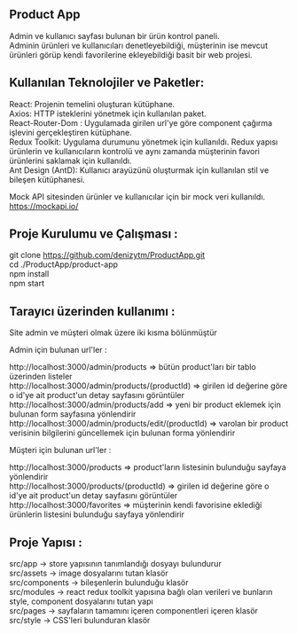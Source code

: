 ## Product App

Admin ve kullanıcı sayfası bulunan bir ürün kontrol paneli. <br>
Adminin ürünleri ve kullanıcıları denetleyebildiği, müşterinin ise mevcut ürünleri görüp kendi favorilerine ekleyebildiği basit bir web projesi.

## Kullanılan Teknolojiler ve Paketler:

React: Projenin temelini oluşturan kütüphane.<br>
Axios: HTTP isteklerini yönetmek için kullanılan paket.<br>
React-Router-Dom : Uygulamada girilen url'ye göre component çağırma işlevini gerçekleştiren kütüphane. <br>
Redux Toolkit: Uygulama durumunu yönetmek için kullanıldı. Redux yapısı ürünlerin ve kullanıcıların kontrolü ve aynı zamanda müşterinin favori ürünlerini saklamak için kullanıldı. <br>
Ant Design (AntD): Kullanıcı arayüzünü oluşturmak için kullanılan stil ve bileşen kütüphanesi.

Mock API sitesinden ürünler ve kullanıcılar için bir mock veri kullanıldı. <br>
https://mockapi.io/ <br>

## Proje Kurulumu ve Çalışması :

git clone https://github.com/denizytm/ProductApp.git <br>
cd ./ProductApp/product-app <br>
npm install <br>
npm start <br>

## Tarayıcı üzerinden kullanımı :

Site admin ve müşteri olmak üzere iki kısma bölünmüştür <br>

Admin için bulunan url'ler :  <br>

http://localhost:3000/admin/products => bütün product'ları bir tablo üzerinden listeler <br>
http://localhost:3000/admin/products/(productId) => girilen id değerine göre o id'ye ait product'un detay sayfasını görüntüler <br>
http://localhost:3000/admin/products/add => yeni bir product eklemek için bulunan form sayfasına yönlendirir <br>
http://localhost:3000/admin/products/edit/(productId) => varolan bir product verisinin bilgilerini güncellemek için bulunan forma yönlendirir <br>

Müşteri için bulunan url'ler : <br>

http://localhost:3000/products => product'ların listesinin bulunduğu sayfaya yönlendirir <br>
http://localhost:3000/products/(productId) => girilen id değerine göre o id'ye ait product'un detay sayfasını görüntüler <br>
http://localhost:3000/favorites => müşterinin kendi favorisine eklediği ürünlerin listesini bulunduğu sayfaya yönlendirir <br>

## Proje Yapısı :

src/app -> store yapısının tanımlandığı dosyayı bulundurur <br> 
src/assets -> image dosyalarını tutan klasör <br>
src/components -> bileşenlerin bulunduğu klasör <br>
src/modules -> react redux toolkit yapısına bağlı olan verileri ve bunların style, component dosyalarını tutan yapı <br>
src/pages -> sayfaların tamamını içeren componentleri içeren klasör <br>
src/style -> CSS'leri bulunduran klasör <br>

